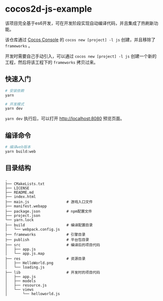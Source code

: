 # cocos2d-js-example

该项目完全基于es6开发，可在开发阶段实现自动编译代码，并且集成了热刷新功能。

该仓库通过 [Cocos Console](https://github.com/cocos2d/cocos2d-console) 的 `cocos new [project] -l js` 创建，并且移除了 `frameworks` 。

开发时需要自己手动引入，可以通过 `cocos new [project] -l js` 创建一个新的工程，然后将该工程下的 `frameworks` 拷贝过来。

## 快速入门

```bash
# 安装依赖
yarn

# 开发模式
yarn dev
```

`yarn dev` 执行后，可以打开 [http://localhost:8080](http://localhost:8080) 预览页面。

## 编译命令

```bash
# 编译web版本
yarn build:web
```
## 目录结构

```
.
├── CMakeLists.txt
├── LICENSE
├── README.md
├── index.html
├── main.js                 # 游戏入口文件
├── manifest.webapp
├── package.json            # npm配置文件
├── project.json
└── yarn.lock
├── build                   # 编译配置目录
│   └── webpack.config.js
├── frameworks              # 引擎目录
├── publish                 # 平台包目录
├── src                     # 编译后的项目代码
│   ├── app.js
│   └── app.js.map
├── res                     # 资源目录
│   ├── HelloWorld.png
│   └── loading.js
├── lib                     # 开发时的项目代码
│   ├── app.js
│   ├── models
│   ├── resource.js
│   └── views
│       └── helloworld.js
```